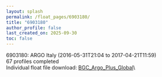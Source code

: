 ```yaml
---
layout: splash
permalink: /float_pages/6903180/
title: "6903180"
author_profile: false
last_created_on: 2025-09-30
toc: false
---
```

 
6903180: ARGO Italy (2016-05-31T21:04 to 2017-04-21T11:59)\
67 profiles completed\
Individual float file download: [BGC_Argo_Plus_Global](https://ftp.soest.hawaii.edu/bgc_argo_plus/Individual_Floats/outliers_removed/6903180_Sprof_processed.nc)\
